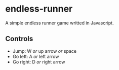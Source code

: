 # endless-runner

A simple endless runner game writted in Javascript.

## Controls

* Jump: W _or_ up arrow _or_ space
* Go left: A _or_ left arrow
* Go right: D _or_ right arrow
